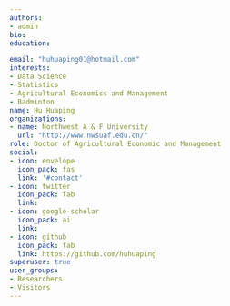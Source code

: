 ```yaml
---
authors:
- admin
bio: 
education:

email: "huhuaping01@hotmail.com"
interests:
- Data Science
- Statistics
- Agricultural Economics and Management
- Badminton
name: Hu Huaping
organizations:
- name: Northwest A & F University
  url: "http://www.nwsuaf.edu.cn/"
role: Doctor of Agricultural Economic and Management
social:
- icon: envelope
  icon_pack: fas
  link: '#contact'
- icon: twitter
  icon_pack: fab
  link: 
- icon: google-scholar
  icon_pack: ai
  link: 
- icon: github
  icon_pack: fab
  link: https://github.com/huhuaping
superuser: true
user_groups:
- Researchers
- Visitors
---
```



